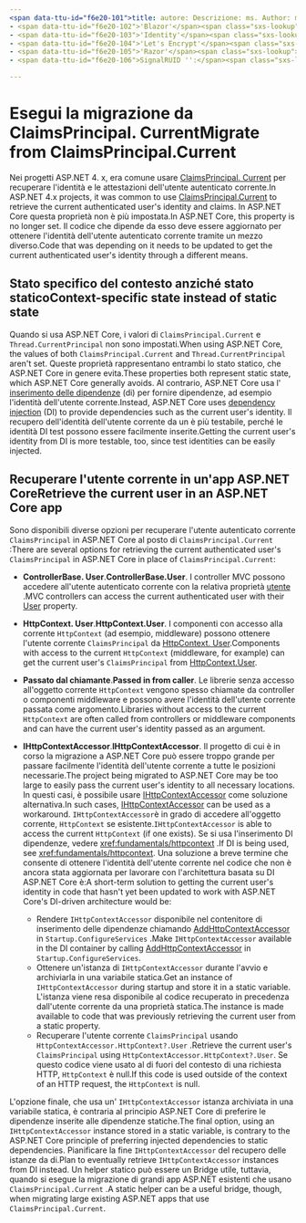 ```yaml
---
<span data-ttu-id="f6e20-101">title: autore: Descrizione: ms. Author: ms. Custom: ms. Date: No-loc:</span><span class="sxs-lookup"><span data-stu-id="f6e20-101">title: author: description: ms.author: ms.custom: ms.date: no-loc:</span></span>
- <span data-ttu-id="f6e20-102">'Blazor'</span><span class="sxs-lookup"><span data-stu-id="f6e20-102">'Blazor'</span></span>
- <span data-ttu-id="f6e20-103">'Identity'</span><span class="sxs-lookup"><span data-stu-id="f6e20-103">'Identity'</span></span>
- <span data-ttu-id="f6e20-104">'Let's Encrypt'</span><span class="sxs-lookup"><span data-stu-id="f6e20-104">'Let's Encrypt'</span></span>
- <span data-ttu-id="f6e20-105">'Razor'</span><span class="sxs-lookup"><span data-stu-id="f6e20-105">'Razor'</span></span>
- <span data-ttu-id="f6e20-106">SignalRUID '':</span><span class="sxs-lookup"><span data-stu-id="f6e20-106">'SignalR' uid:</span></span> 

---
```

# <a name="migrate-from-claimsprincipalcurrent"></a><span data-ttu-id="f6e20-107">Esegui la migrazione da ClaimsPrincipal. Current</span><span class="sxs-lookup"><span data-stu-id="f6e20-107">Migrate from ClaimsPrincipal.Current</span></span>

<span data-ttu-id="f6e20-108">Nei progetti ASP.NET 4. x, era comune usare [ClaimsPrincipal. Current](/dotnet/api/system.security.claims.claimsprincipal.current) per recuperare l'identità e le attestazioni dell'utente autenticato corrente.</span><span class="sxs-lookup"><span data-stu-id="f6e20-108">In ASP.NET 4.x projects, it was common to use [ClaimsPrincipal.Current](/dotnet/api/system.security.claims.claimsprincipal.current) to retrieve the current authenticated user's identity and claims.</span></span> <span data-ttu-id="f6e20-109">In ASP.NET Core questa proprietà non è più impostata.</span><span class="sxs-lookup"><span data-stu-id="f6e20-109">In ASP.NET Core, this property is no longer set.</span></span> <span data-ttu-id="f6e20-110">Il codice che dipende da esso deve essere aggiornato per ottenere l'identità dell'utente autenticato corrente tramite un mezzo diverso.</span><span class="sxs-lookup"><span data-stu-id="f6e20-110">Code that was depending on it needs to be updated to get the current authenticated user's identity through a different means.</span></span>

## <a name="context-specific-state-instead-of-static-state"></a><span data-ttu-id="f6e20-111">Stato specifico del contesto anziché stato statico</span><span class="sxs-lookup"><span data-stu-id="f6e20-111">Context-specific state instead of static state</span></span>

<span data-ttu-id="f6e20-112">Quando si usa ASP.NET Core, i valori di `ClaimsPrincipal.Current` e `Thread.CurrentPrincipal` non sono impostati.</span><span class="sxs-lookup"><span data-stu-id="f6e20-112">When using ASP.NET Core, the values of both `ClaimsPrincipal.Current` and `Thread.CurrentPrincipal` aren't set.</span></span> <span data-ttu-id="f6e20-113">Queste proprietà rappresentano entrambi lo stato statico, che ASP.NET Core in genere evita.</span><span class="sxs-lookup"><span data-stu-id="f6e20-113">These properties both represent static state, which ASP.NET Core generally avoids.</span></span> <span data-ttu-id="f6e20-114">Al contrario, ASP.NET Core usa l' [inserimento delle dipendenze](xref:fundamentals/dependency-injection) (di) per fornire dipendenze, ad esempio l'identità dell'utente corrente.</span><span class="sxs-lookup"><span data-stu-id="f6e20-114">Instead, ASP.NET Core uses [dependency injection](xref:fundamentals/dependency-injection) (DI) to provide dependencies such as the current user's identity.</span></span> <span data-ttu-id="f6e20-115">Il recupero dell'identità dell'utente corrente da un è più testabile, perché le identità DI test possono essere facilmente inserite.</span><span class="sxs-lookup"><span data-stu-id="f6e20-115">Getting the current user's identity from DI is more testable, too, since test identities can be easily injected.</span></span>

## <a name="retrieve-the-current-user-in-an-aspnet-core-app"></a><span data-ttu-id="f6e20-116">Recuperare l'utente corrente in un'app ASP.NET Core</span><span class="sxs-lookup"><span data-stu-id="f6e20-116">Retrieve the current user in an ASP.NET Core app</span></span>

<span data-ttu-id="f6e20-117">Sono disponibili diverse opzioni per recuperare l'utente autenticato corrente `ClaimsPrincipal` in ASP.NET Core al posto di `ClaimsPrincipal.Current` :</span><span class="sxs-lookup"><span data-stu-id="f6e20-117">There are several options for retrieving the current authenticated user's `ClaimsPrincipal` in ASP.NET Core in place of `ClaimsPrincipal.Current`:</span></span>

* <span data-ttu-id="f6e20-118">**ControllerBase. User**.</span><span class="sxs-lookup"><span data-stu-id="f6e20-118">**ControllerBase.User**.</span></span> <span data-ttu-id="f6e20-119">I controller MVC possono accedere all'utente autenticato corrente con la relativa proprietà [utente](/dotnet/api/microsoft.aspnetcore.mvc.controllerbase.user) .</span><span class="sxs-lookup"><span data-stu-id="f6e20-119">MVC controllers can access the current authenticated user with their [User](/dotnet/api/microsoft.aspnetcore.mvc.controllerbase.user) property.</span></span>
* <span data-ttu-id="f6e20-120">**HttpContext. User**.</span><span class="sxs-lookup"><span data-stu-id="f6e20-120">**HttpContext.User**.</span></span> <span data-ttu-id="f6e20-121">I componenti con accesso alla corrente `HttpContext` (ad esempio, middleware) possono ottenere l'utente corrente `ClaimsPrincipal` da [HttpContext. User](/dotnet/api/microsoft.aspnetcore.http.httpcontext.user).</span><span class="sxs-lookup"><span data-stu-id="f6e20-121">Components with access to the current `HttpContext` (middleware, for example) can get the current user's `ClaimsPrincipal` from [HttpContext.User](/dotnet/api/microsoft.aspnetcore.http.httpcontext.user).</span></span>
* <span data-ttu-id="f6e20-122">**Passato dal chiamante**.</span><span class="sxs-lookup"><span data-stu-id="f6e20-122">**Passed in from caller**.</span></span> <span data-ttu-id="f6e20-123">Le librerie senza accesso all'oggetto corrente `HttpContext` vengono spesso chiamate da controller o componenti middleware e possono avere l'identità dell'utente corrente passata come argomento.</span><span class="sxs-lookup"><span data-stu-id="f6e20-123">Libraries without access to the current `HttpContext` are often called from controllers or middleware components and can have the current user's identity passed as an argument.</span></span>
* <span data-ttu-id="f6e20-124">**IHttpContextAccessor**.</span><span class="sxs-lookup"><span data-stu-id="f6e20-124">**IHttpContextAccessor**.</span></span> <span data-ttu-id="f6e20-125">Il progetto di cui è in corso la migrazione a ASP.NET Core può essere troppo grande per passare facilmente l'identità dell'utente corrente a tutte le posizioni necessarie.</span><span class="sxs-lookup"><span data-stu-id="f6e20-125">The project being migrated to ASP.NET Core may be too large to easily pass the current user's identity to all necessary locations.</span></span> <span data-ttu-id="f6e20-126">In questi casi, è possibile usare [IHttpContextAccessor](/dotnet/api/microsoft.aspnetcore.http.ihttpcontextaccessor) come soluzione alternativa.</span><span class="sxs-lookup"><span data-stu-id="f6e20-126">In such cases, [IHttpContextAccessor](/dotnet/api/microsoft.aspnetcore.http.ihttpcontextaccessor) can be used as a workaround.</span></span> <span data-ttu-id="f6e20-127">`IHttpContextAccessor`è in grado di accedere all'oggetto corrente, `HttpContext` se esistente.</span><span class="sxs-lookup"><span data-stu-id="f6e20-127">`IHttpContextAccessor` is able to access the current `HttpContext` (if one exists).</span></span> <span data-ttu-id="f6e20-128">Se si usa l'inserimento DI dipendenze, vedere <xref:fundamentals/httpcontext> .</span><span class="sxs-lookup"><span data-stu-id="f6e20-128">If DI is being used, see <xref:fundamentals/httpcontext>.</span></span> <span data-ttu-id="f6e20-129">Una soluzione a breve termine che consente di ottenere l'identità dell'utente corrente nel codice che non è ancora stata aggiornata per lavorare con l'architettura basata su DI ASP.NET Core è:</span><span class="sxs-lookup"><span data-stu-id="f6e20-129">A short-term solution to getting the current user's identity in code that hasn't yet been updated to work with ASP.NET Core's DI-driven architecture would be:</span></span>

  * <span data-ttu-id="f6e20-130">Rendere `IHttpContextAccessor` disponibile nel contenitore di inserimento delle dipendenze chiamando [AddHttpContextAccessor](https://github.com/aspnet/Hosting/issues/793) in `Startup.ConfigureServices` .</span><span class="sxs-lookup"><span data-stu-id="f6e20-130">Make `IHttpContextAccessor` available in the DI container by calling [AddHttpContextAccessor](https://github.com/aspnet/Hosting/issues/793) in `Startup.ConfigureServices`.</span></span>
  * <span data-ttu-id="f6e20-131">Ottenere un'istanza di `IHttpContextAccessor` durante l'avvio e archiviarla in una variabile statica.</span><span class="sxs-lookup"><span data-stu-id="f6e20-131">Get an instance of `IHttpContextAccessor` during startup and store it in a static variable.</span></span> <span data-ttu-id="f6e20-132">L'istanza viene resa disponibile al codice recuperato in precedenza dall'utente corrente da una proprietà statica.</span><span class="sxs-lookup"><span data-stu-id="f6e20-132">The instance is made available to code that was previously retrieving the current user from a static property.</span></span>
  * <span data-ttu-id="f6e20-133">Recuperare l'utente corrente `ClaimsPrincipal` usando `HttpContextAccessor.HttpContext?.User` .</span><span class="sxs-lookup"><span data-stu-id="f6e20-133">Retrieve the current user's `ClaimsPrincipal` using `HttpContextAccessor.HttpContext?.User`.</span></span> <span data-ttu-id="f6e20-134">Se questo codice viene usato al di fuori del contesto di una richiesta HTTP, `HttpContext` è null.</span><span class="sxs-lookup"><span data-stu-id="f6e20-134">If this code is used outside of the context of an HTTP request, the `HttpContext` is null.</span></span>

<span data-ttu-id="f6e20-135">L'opzione finale, che usa un' `IHttpContextAccessor` istanza archiviata in una variabile statica, è contraria al principio ASP.NET Core di preferire le dipendenze inserite alle dipendenze statiche.</span><span class="sxs-lookup"><span data-stu-id="f6e20-135">The final option, using an `IHttpContextAccessor` instance stored in a static variable, is contrary to the ASP.NET Core principle of preferring injected dependencies to static dependencies.</span></span> <span data-ttu-id="f6e20-136">Pianificare la fine `IHttpContextAccessor` del recupero delle istanze da di.</span><span class="sxs-lookup"><span data-stu-id="f6e20-136">Plan to eventually retrieve `IHttpContextAccessor` instances from DI instead.</span></span> <span data-ttu-id="f6e20-137">Un helper statico può essere un Bridge utile, tuttavia, quando si esegue la migrazione di grandi app ASP.NET esistenti che usano `ClaimsPrincipal.Current` .</span><span class="sxs-lookup"><span data-stu-id="f6e20-137">A static helper can be a useful bridge, though, when migrating large existing ASP.NET apps that use `ClaimsPrincipal.Current`.</span></span>

